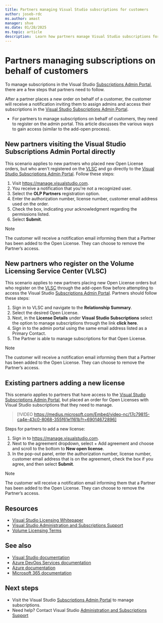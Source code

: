 ```yaml
---
title: Partners managing Visual Studio subscriptions for customers
author: joseb-rdc
ms.author: amast
manager: shve
ms.date: 01/28/2025
ms.topic: article
description:  Learn how partners manage Visual Studio subscriptions for their customers.
---
```


# Partners managing subscriptions on behalf of customers

To manage subscriptions in the Visual Studio [Subscriptions Admin Portal](https://manage.visualstudio.com), there are a few steps that partners need to follow. 

After a partner places a new order on behalf of a customer, the customer will receive a notification inviting them to assign admins and access their subscriptions in the [Visual Studio Subscriptions Admin Portal](https://manage.visualstudio.com).
+ For partners to manage subscriptions on behalf of customers, they need to register on the admin portal. This article discusses the various ways to gain access  (similar to the add-open process).

## New partners visiting the Visual Studio Subscriptions Admin Portal directly

This scenario applies to new partners who placed new Open License orders, but who aren't registered on the [VLSC](https://www.microsoft.com/Licensing/servicecenter/default.aspx) and go directly to the [Visual Studio Subscriptions Admin Portal](https://manage.visualstudio.com). Follow these steps:
1. Visit <https://manage.visualstudio.com>.
1. You receive a notification that you're not a recognized user.
1. Select the **OLP Partners** registration option.
1. Enter the authorization number, license number, customer email address used on the order. 
1. Check the box, indicating your acknowledgment regarding the permissions listed.
1. Select **Submit**.

> [!NOTE]
> The customer will receive a notification email informing them that a Partner has been added to the Open License. They can choose to remove the Partner’s access.

## New partners who register on the Volume Licensing Service Center (VLSC)

This scenario applies to new partners placing new Open License orders but who register on the [VLSC](https://www.microsoft.com/Licensing/servicecenter/default.aspx) through the add-open flow before attempting to access the Visual Studio [Subscriptions Admin Portal](https://manage.visualstudio.com). Partners should follow these steps:
1. Sign in to VLSC and navigate to the **Relationship Summary**.
1. Select the desired Open License.
1. Next, in the **License Details** under **Visual Studio Subscriptions** select the option to manage subscriptions through the link **click here**.
1. Sign in to the admin portal using the same email address listed as a Primary Contact.
1. The Partner is able to manage subscriptions for that Open License.

> [!NOTE]
> The customer will receive a notification email informing them that a Partner has been added to the Open License. They can choose to remove the Partner’s access.

## Existing partners adding a new license

This scenario applies to partners that have access to the [Visual Studio Subscriptions Admin Portal](https://manage.visualstudio.com), but placed an order for Open Licenses with Visual Studio subscriptions that they need to manage. 

> [!VIDEO https://medius.microsoft.com/Embed/video-nc/17c79815-ca4e-43c0-8068-355f61e1161b?r=69014672896]

Steps for partners to add a new license:
1. Sign in to <https://manage.visualstudio.com>.
1. Next to the agreement dropdown, select + Add agreement and choose and scroll to the bottom to **New open license**.
1. In the pop-out panel, enter the authorization number, license number, customer email address that is on the agreement, check the box if you agree, and then select **Submit**.

> [!NOTE]
> The customer will receive a notification email informing them that a Partner has been added to the Open License. They can choose to remove the Partner’s access.

## Resources

+ [Visual Studio Licensing Whitepaper](https://aka.ms/vslicensing)
+ [Visual Studio Administration and Subscriptions Support](https://aka.ms/vsadminhelp)
+ [Volume Licensing Terms](https://www.microsoft.com/licensing/docs/view/Product-Terms)

## See also

+ [Visual Studio documentation](/visualstudio/)
+ [Azure DevOps Services documentation](/azure/devops/)
+ [Azure documentation](/azure/)
+ [Microsoft 365 documentation](/microsoft-365/)

## Next steps

+ Visit the Visual Studio [Subscriptions Admin Portal](https://manage.visualstudio.com) to manage subscriptions.
+ Need help? Contact Visual Studio [Administration and Subscriptions Support](https://visualstudio.microsoft.com/support/support-overview-vs)
